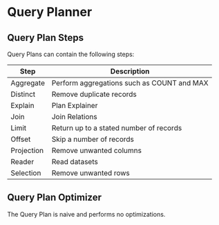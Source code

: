 # Query Planner

## Query Plan Steps

Query Plans can contain the following steps:

Step       | Description
---------- | -------------
Aggregate  | Perform aggregations such as COUNT and MAX
Distinct   | Remove duplicate records
Explain    | Plan Explainer
Join       | Join Relations
Limit      | Return up to a stated number of records
Offset     | Skip a number of records
Projection | Remove unwanted columns
Reader     | Read datasets
Selection  | Remove unwanted rows

## Query Plan Optimizer

The Query Plan is naive and performs no optimizations.
